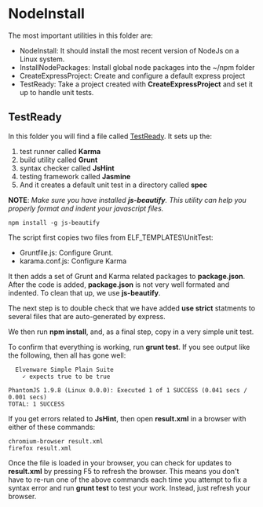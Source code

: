 # NodeInstall

The most important utilities in this folder are:

* NodeInstall: It should install the most recent version of NodeJs on a Linux system.
* InstallNodePackages: Install global node packages into the ~/npm folder
* CreateExpressProject: Create and configure a default express project
* TestReady: Take a project created with **CreateExpressProject** and set it up to handle unit tests.

## TestReady

In this folder you will find a file called [TestReady][tr]. It sets up the:

1. test runner called **Karma**
1. build utility called **Grunt**
1. syntax checker called **JsHint**
1. testing framework called **Jasmine**
1. And it creates a default unit test in a directory called **spec**

**NOTE**: *Make sure you have installed **js-beautify**. This utility can help you properly format and indent your javascript files.*

```
npm install -g js-beautify
```

The script first copies two files from ELF_TEMPLATES\UnitTest:

* Gruntfile.js: Configure Grunt.
* karama.conf.js: Configure Karma

It then adds a set of Grunt and Karma related packages to **package.json**. After the code is added, **package.json** is not very well formated and indented. To clean that up, we use **js-beautify**.

The next step is to double check that we have added **use strict** statments to several files that are auto-generated by express.

We then run **npm install**, and, as a final step, copy in a very simple unit test.

To confirm that everything is working, run **grunt test**. If you see output like the following, then all has gone well:

```
  Elvenware Simple Plain Suite
    ✓ expects true to be true

PhantomJS 1.9.8 (Linux 0.0.0): Executed 1 of 1 SUCCESS (0.041 secs / 0.001 secs)
TOTAL: 1 SUCCESS
```

If you get errors related to **JsHint**, then open **result.xml** in a browser with either of these commands:

```
chromium-browser result.xml
firefox result.xml
```

Once the file is loaded in your browser, you can check for updates to **result.xml** by pressing F5 to refresh the browser. This means you don't have to re-run one of the above commands each time you attempt to fix a syntax error and run **grunt test** to test your work. Instead, just refresh your browser.

[tr]:https://github.com/charliecalvert/JsObjects/blob/master/Utilities/NodeInstall/TestReady
